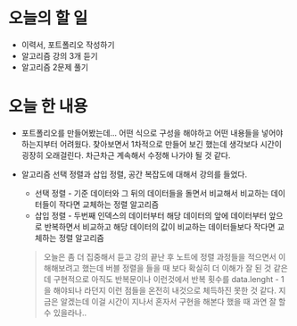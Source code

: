 # 오늘의 할 일
* 이력서, 포트폴리오 작성하기
* 알고리즘 강의 3개 듣기
* 알고리즘 2문제 풀기

# 오늘 한 내용
* 포트폴리오를 만들어봤는데... 어떤 식으로 구성을 해야하고 어떤 내용들을 넣어야 하는지부터 어려웠다.
찾아보면서 1차적으로 만들어 보긴 했는데 생각보다 시간이 굉장히 오래걸린다. 차근차근 계속해서 수정해 나가야 될 것 같다.
* 알고리즘 선택 정렬과 삽입 정렬, 공간 복잡도에 대해서 강의를 들었다.
    * 선택 정렬 - 기준 데이터와 그 뒤의 데이터들을 돌면서 비교해서 비교하는 데이터들이 작다면 교체하는 정렬 알고리즘   
    * 삽입 정렬 - 두번째 인덱스의 데이터부터 해당 데이터의 앞에 데이터부터 앞으로 반복하면서 비교하고 해당 데이터의 값이 비교하는 데이터들보다 작다면
    교체하는 정렬 알고리즘
    
    > 오늘은 좀 더 집중해서 듣고 강의 끝난 후 노트에 정렬 과정들을 적으면서 이해해보려고 했는데 버블 정렬을 들을 때 보다
    확실히 더 이해가 잘 된 것 같은데 구현적으로 아직도 반복문이나 이런것에서 반복 횟수를 data.lenght - 1 을 해야되나 라던지 이런 점들을
    온전히 내것으로 체득하진 못한 것 같다. 지금은 알겠는데 이걸 시간이 지나서 혼자서 구현을 해본다 했을 때 과연 잘 할 수 있을라나..
      